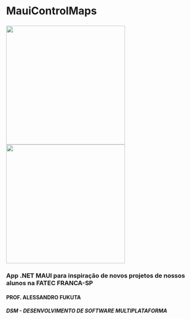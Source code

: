 # MauiControlMaps

### <img src="https://i.imgur.com/Mh3rxEn.png" height="320"> <img src="https://i.imgur.com/fIeQdSW.png" height="320">

### App .NET MAUI para inspiração de novos projetos de nossos alunos na FATEC FRANCA-SP

#### PROF. ALESSANDRO FUKUTA
##### DSM - DESENVOLVIMENTO DE SOFTWARE MULTIPLATAFORMA
